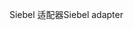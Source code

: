 <span data-ttu-id="a0e71-101">Siebel 适配器</span><span class="sxs-lookup"><span data-stu-id="a0e71-101">Siebel adapter</span></span>